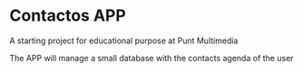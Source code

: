 Contactos APP
==============

A starting project for educational purpose at Punt Multimedia

The APP will manage a small database with the contacts agenda of the user
